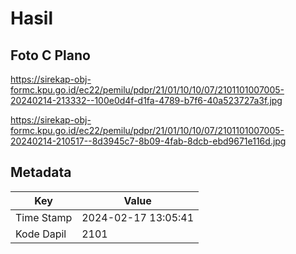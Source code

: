 # Hasil

## Foto C Plano

https://sirekap-obj-formc.kpu.go.id/ec22/pemilu/pdpr/21/01/10/10/07/2101101007005-20240214-213332--100e0d4f-d1fa-4789-b7f6-40a523727a3f.jpg

https://sirekap-obj-formc.kpu.go.id/ec22/pemilu/pdpr/21/01/10/10/07/2101101007005-20240214-210517--8d3945c7-8b09-4fab-8dcb-ebd9671e116d.jpg


## Metadata

| Key        | Value               |
| ---------- | ------------------- |
| Time Stamp | 2024-02-17 13:05:41 |
| Kode Dapil | 2101                |



